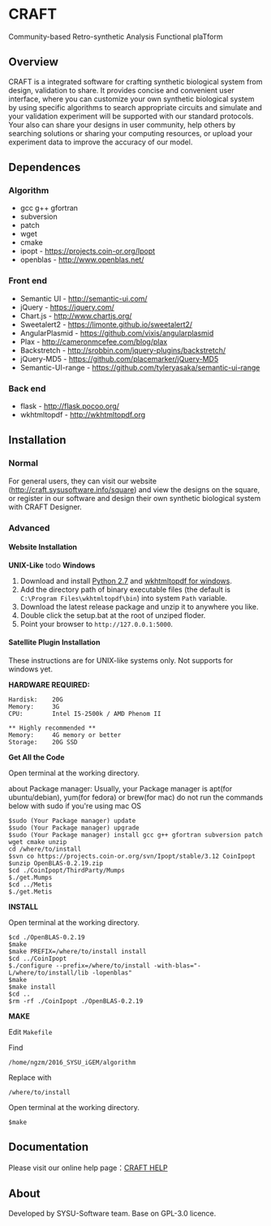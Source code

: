 # CRAFT
Community-based Retro-synthetic Analysis Functional plaTform

## Overview
CRAFT is a integrated software for crafting synthetic biological system from design, validation to share. 
It provides concise and convenient user interface, where you can customize your own synthetic biological system by using specific algorithms to search appropriate circuits and simulate and your validation experiment will be supported with our standard protocols. Your also can share your designs in user community, help others by searching solutions or sharing your computing resources, or upload your experiment data to improve the accuracy of our model.

## Dependences
### Algorithm
- gcc g++ gfortran
- subversion
- patch
- wget
- cmake
- ipopt - https://projects.coin-or.org/Ipopt
- openblas - http://www.openblas.net/

### Front end
 - Semantic UI - http://semantic-ui.com/
 - jQuery - https://jquery.com/
 - Chart.js - http://www.chartjs.org/
 - Sweetalert2 - https://limonte.github.io/sweetalert2/
 - AngularPlasmid - https://github.com/vixis/angularplasmid
 - Plax - http://cameronmcefee.com/blog/plax
 - Backstretch - http://srobbin.com/jquery-plugins/backstretch/
 - jQuery-MD5 - https://github.com/placemarker/jQuery-MD5
 - Semantic-UI-range - https://github.com/tyleryasaka/semantic-ui-range

### Back end
- flask - http://flask.pocoo.org/
- wkhtmltopdf - http://wkhtmltopdf.org

## Installation
### Normal
For general users, they can visit our website (http://craft.sysusoftware.info/square) and view the designs on the square, or register in our software and design their own synthetic biological system with CRAFT Designer.


### Advanced
#### Website Installation
**UNIX-Like**
todo
**Windows**
1. Download and install [Python 2.7](https://www.python.org/downloads/) and [wkhtmltopdf for windows](http://wkhtmltopdf.org/downloads.html).
2. Add the directory path of binary executable files (the default is `C:\Program Files\wkhtmltopdf\bin`) into system `Path` variable.
3. Download the latest release package and unzip it to anywhere you like.
4. Double click the setup.bat at the root of unziped floder.
5. Point your browser to `http://127.0.0.1:5000`.
#### Satellite Plugin Installation
These instructions are for UNIX-like systems only. Not supports for windows yet. 

 **HARDWARE REQUIRED:**
```
Hardisk:	20G
Memory:		3G
CPU:		Intel I5-2500k / AMD Phenom II 

** Highly recommended **
Memory:		4G memory or better
Storage:	20G SSD
```

**Get All the Code**

Open terminal at the working directory.

about Package manager: Usually, your Package manager is apt(for ubuntu/debian), yum(for fedora) or brew(for mac)
do not run the commands below with sudo if you're using mac OS
```
$sudo (Your Package manager) update
$sudo (Your Package manager) upgrade
$sudo (Your Package manager) install gcc g++ gfortran subversion patch wget cmake unzip
cd /where/to/install
$svn co https://projects.coin-or.org/svn/Ipopt/stable/3.12 CoinIpopt
$unzip OpenBLAS-0.2.19.zip
$cd ./CoinIpopt/ThirdParty/Mumps
$./get.Mumps
$cd ../Metis
$./get.Metis
```

 **INSTALL**

Open terminal at the working directory.
```
$cd ./OpenBLAS-0.2.19
$make
$make PREFIX=/where/to/install install
$cd ../CoinIpopt
$./configure --prefix=/where/to/install -with-blas="-L/where/to/install/lib -lopenblas"
$make
$make install
$cd ..
$rm -rf ./CoinIpopt ./OpenBLAS-0.2.19
```

 **MAKE**

Edit `Makefile`

Find

`/home/ngzm/2016_SYSU_iGEM/algorithm`

Replace with

`/where/to/install`

Open terminal at the working directory.
```
$make
```
## Documentation
Please visit our online help page：[CRAFT HELP](http://craft.sysusoftware.info/help)
## About
Developed by SYSU-Software team.
Base on GPL-3.0 licence.